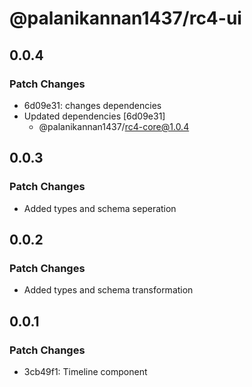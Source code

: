 # @palanikannan1437/rc4-ui

## 0.0.4

### Patch Changes

- 6d09e31: changes dependencies
- Updated dependencies [6d09e31]
  - @palanikannan1437/rc4-core@1.0.4

## 0.0.3

### Patch Changes

- Added types and schema seperation

## 0.0.2

### Patch Changes

- Added types and schema transformation

## 0.0.1

### Patch Changes

- 3cb49f1: Timeline component
